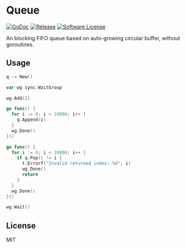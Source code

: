 # Queue

[![GoDoc](https://godoc.org/github.com/sheerun/queue?status.svg)](https://godoc.org/github.com/sheerun/queue)
[![Release](https://img.shields.io/github/release/sheerun/queue.svg)](https://github.com/sheerun/queue/releases/latest)
[![Software License](https://img.shields.io/badge/license-MIT-brightgreen.svg)](LICENSE.txt)

An blocking FIFO queue based on auto-growing circular buffer, without goroutines.

## Usage

```go
q := New()

var wg sync.WaitGroup

wg.Add(2)

go func() {
  for i := 0; i < 10000; i++ {
    q.Append(i)
  }
  wg.Done()
}()

go func() {
  for i := 0; i < 10000; i++ {
    if q.Pop() != i {
      t.Errorf("Invalid returned index: %d", i)
      wg.Done()
      return
    }
  }
  wg.Done()
}()

wg.Wait()
```

## License

MIT
